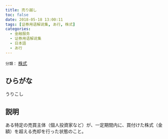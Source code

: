 ```yaml
---
title: 売り越し
toc: false
date: 2018-05-18 13:00:11
tags: [证券用语解说集, あ行, 株式]
categories:
  - 金融服务
  - 证券用语解说集
  - 日本語
  - あ行
---
```


`分類：` [株式](/tags/株式/)

## ひらがな

うりこし

## 説明

ある特定の売買主体（個人投資家など）が、一定期間内に、買付けた株式（金額）を超える売却を行った状態のこと。
